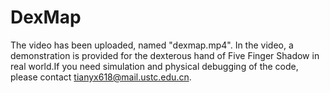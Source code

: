 # DexMap
The video has been uploaded, named "dexmap.mp4". In the video, a demonstration is provided for the dexterous hand of Five Finger Shadow in real world.If you need simulation and physical debugging of the code, please contact tianyx618@mail.ustc.edu.cn.
